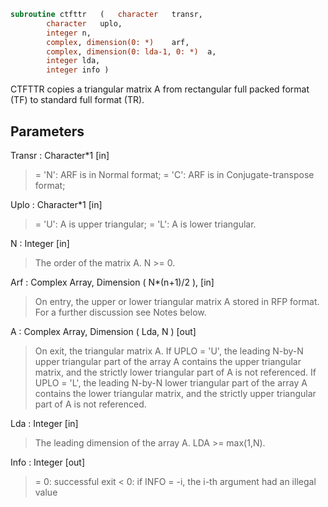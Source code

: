 ```fortran
subroutine ctfttr	(	character	transr,
		character	uplo,
		integer	n,
		complex, dimension(0: *)	arf,
		complex, dimension(0: lda-1, 0: *)	a,
		integer	lda,
		integer	info )
```

 CTFTTR copies a triangular matrix A from rectangular full packed
 format (TF) to standard full format (TR).

## Parameters
Transr : Character*1 [in]
> = 'N':  ARF is in Normal format;
> = 'C':  ARF is in Conjugate-transpose format;

Uplo : Character*1 [in]
> = 'U':  A is upper triangular;
> = 'L':  A is lower triangular.

N : Integer [in]
> The order of the matrix A.  N >= 0.

Arf : Complex Array, Dimension ( N*(n+1)/2 ), [in]
> On entry, the upper or lower triangular matrix A stored in
> RFP format. For a further discussion see Notes below.

A : Complex Array, Dimension ( Lda, N ) [out]
> On exit, the triangular matrix A.  If UPLO = 'U', the
> leading N-by-N upper triangular part of the array A contains
> the upper triangular matrix, and the strictly lower
> triangular part of A is not referenced.  If UPLO = 'L', the
> leading N-by-N lower triangular part of the array A contains
> the lower triangular matrix, and the strictly upper
> triangular part of A is not referenced.

Lda : Integer [in]
> The leading dimension of the array A.  LDA >= max(1,N).

Info : Integer [out]
> = 0:  successful exit
> < 0:  if INFO = -i, the i-th argument had an illegal value

